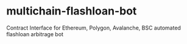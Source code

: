 # multichain-flashloan-bot
Contract Interface for Ethereum, Polygon, Avalanche, BSC automated flashloan arbitrage bot
